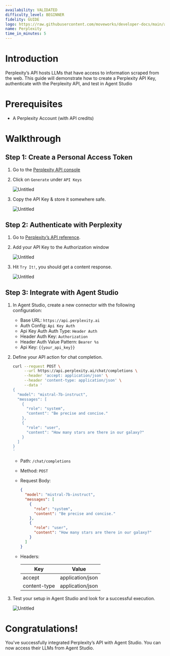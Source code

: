 ```yaml
---
availability: VALIDATED
difficulty_level: BEGINNER
fidelity: GUIDE
logo: https://raw.githubusercontent.com/moveworks/developer-docs/main/authentication-guides/perplexity/logo.png
name: Perplexity
time_in_minutes: 5
---
```


# **Introduction**

Perplexity’s API hosts LLMs that have access to information scraped from the web. This guide will demonstrate how to create a Perplexity API Key, authenticate with the Perplexity API, and test in Agent Studio

# **Prerequisites**

- A Perplexity Account (with API credits)

# Walkthrough

## **Step 1: Create a Personal Access Token**

1. Go to the [Perplexity API console](https://www.perplexity.ai/settings/api)
2. Click on `Generate` under `API Keys`
    
    ![Untitled](Authentication%20Guide%20Perplexity%20e925c5c4cdb443b28e7c28bb26e8245e/Untitled.png)
    
3. Copy the API Key & store it somewhere safe.
    
    ![Untitled](Authentication%20Guide%20Perplexity%20e925c5c4cdb443b28e7c28bb26e8245e/Untitled%201.png)
    

## **Step 2: Authenticate with Perplexity**

1. Go to [Perplexity’s API reference](https://docs.perplexity.ai/reference/post_chat_completions). 
2. Add your API Key to the Authorization window
    
    ![Untitled](Authentication%20Guide%20Perplexity%20e925c5c4cdb443b28e7c28bb26e8245e/Untitled%202.png)
    
3. Hit `Try It!`, you should get a content response.
    
    ![Untitled](Authentication%20Guide%20Perplexity%20e925c5c4cdb443b28e7c28bb26e8245e/Untitled%203.png)
    

## **Step 3: Integrate with Agent Studio**

1. In Agent Studio, create a new connector with the following configuration:
    - Base URL: `https://api.perplexity.ai`
    - Auth Config: `Api Key Auth`
    - Api Key Auth Auth Type: `Header Auth`
    - Header Auth Key: `Authorization`
    - Header Auth Value Pattern: `Bearer %s`
    - Api Key: `{{your_api_key}}`
2. Define your API action for chat completion.
    
    ```bash
    curl --request POST \
         --url https://api.perplexity.ai/chat/completions \
         --header 'accept: application/json' \
         --header 'content-type: application/json' \
         --data '
    {
      "model": "mistral-7b-instruct",
      "messages": [
        {
          "role": "system",
          "content": "Be precise and concise."
        },
        {
          "role": "user",
          "content": "How many stars are there in our galaxy?"
        }
      ]
    }
    '
    ```
    
    - Path: `/chat/completions`
    - Method: `POST`
    - Request Body:
        
        ```json
        {
          "model": "mistral-7b-instruct",
          "messages": [
            {
              "role": "system",
              "content": "Be precise and concise."
            },
            {
              "role": "user",
              "content": "How many stars are there in our galaxy?"
            }
          ]
        }
        ```
        
    - Headers:
        
        
        | Key | Value |
        | --- | --- |
        | accept | application/json |
        | content-type | application/json |
3. Test your setup in Agent Studio and look for a successful execution.
    
    ![Untitled](Authentication%20Guide%20Perplexity%20e925c5c4cdb443b28e7c28bb26e8245e/Untitled%204.png)
    

# **Congratulations!**

You've successfully integrated Perplexity’s API with Agent Studio. You can now access their LLMs from Agent Studio.
